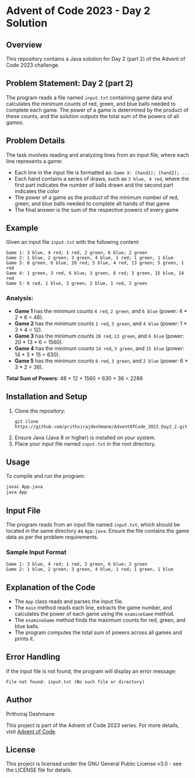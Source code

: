 # Advent of Code 2023 - Day 2 Solution

## Overview
This repository contains a Java solution for Day 2 (part 2) of the Advent of Code 2023 challenge.

## Problem Statement: Day 2 (part 2)

The program reads a file named `input.txt` containing game data and calculates the minimum counts of red, green, and blue balls needed to complete each game. The power of a game is determined by the product of these counts, and the solution outputs the total sum of the powers of all games.

## Problem Details
The task involves reading and analyzing lines from an input file, where each line represents a game:

- Each line in the input file is formatted as: `Game X: [hand1]; [hand2]; ...`
- Each hand contains a series of draws, such as `3 blue, 4 red`, where the first part indicates the number of balls drawn and the second part indicates the color
- The power of a game as the product of the minimum number of red, green, and blue balls needed to complete all hands of that game
- The final answer is the sum of the respective powers of every game

## Example
Given an input file `input.txt` with the following content:

```
Game 1: 3 blue, 4 red; 1 red, 2 green, 6 blue; 2 green
Game 2: 1 blue, 2 green; 3 green, 4 blue, 1 red; 1 green, 1 blue
Game 3: 8 green, 6 blue, 20 red; 5 blue, 4 red, 13 green; 5 green, 1 red
Game 4: 1 green, 3 red, 6 blue; 3 green, 6 red; 3 green, 15 blue, 14 red
Game 5: 6 red, 1 blue, 3 green; 2 blue, 1 red, 2 green
```

### Analysis:
- **Game 1** has the minimum counts `4 red`, `2 green`, and `6 blue` (power: 4 * 2 * 6 = 48).
- **Game 2** has the minimum counts `1 red`, `3 green`, and `4 blue` (power: 1 * 3 * 4 = 12).
- **Game 3** has the minimum counts `20 red`, `13 green`, and `6 blue` (power: 20 * 13 * 6 = 1560).
- **Game 4** has the minimum counts `14 red`, `3 green`, and `15 blue` (power: 14 * 3 * 15 = 630).
- **Game 5** has the minimum counts `6 red`, `3 green`, and `2 blue` (power: 6 * 3 * 2 = 36).

**Total Sum of Powers**: 48 + 12 + 1560 + 630 + 36 = 2286

## Installation and Setup
1. Clone the repository:
   ```
   git clone https://github.com/prithvirajdeshmane/AdventOfCode_2023_Day2_2.git
   ```
2. Ensure Java (Java 8 or higher) is installed on your system.
3. Place your input file named `input.txt` in the root directory.

## Usage
To compile and run the program:

```bash
javac App.java
java App
```

## Input File
The program reads from an input file named `input.txt`, which should be located in the same directory as `App.java`. Ensure the file contains the game data as per the problem requirements.

### Sample Input Format
```
Game 1: 3 blue, 4 red; 1 red, 2 green, 6 blue; 2 green
Game 2: 1 blue, 2 green; 3 green, 4 blue, 1 red; 1 green, 1 blue
```

## Explanation of the Code
- The `App` class reads and parses the input file.
- The `main` method reads each line, extracts the game number, and calculates the power of each game using the `examineGame` method.
- The `examineGame` method finds the maximum counts for red, green, and blue balls.
- The program computes the total sum of powers across all games and prints it.

## Error Handling
If the input file is not found, the program will display an error message:

```
File not found: input.txt (No such file or directory)
```

## Author
Prithviraj Deshmane

This project is part of the Advent of Code 2023 series. For more details, visit [Advent of Code](https://adventofcode.com).

## License
This project is licensed under the GNU General Public License v3.0 - see the LICENSE file for details.

